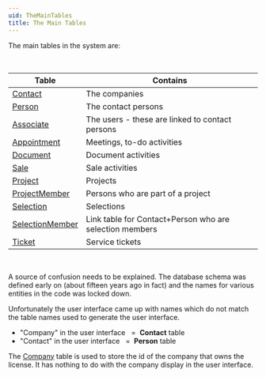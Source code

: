 ```yaml
---
uid: TheMainTables
title: The Main Tables
---
```

<properties SortOrder="2" />

The main tables in the system are:

 

|        Table                                   |  Contains                                                |
|-------------------------------------------------------------------|---------------------------------------------------------|
| [Contact](../Tables/Contact.md)                  | The companies                                           |
| [Person](../Tables/PERSON.md)                   | The contact persons                                     |
| [Associate](../Tables/ASSOCIATE.md)             | The users - these are linked to contact persons         |
| [Appointment](../Tables/APPOINTMENT.md)         | Meetings, to-do activities                              |
| [Document](../Tables/DOCUMENT.md)               | Document activities                                     |
| [Sale](../Tables/SALE.md)                       | Sale activities                                         |
| [Project](../Tables/PROJECT.md)                 | Projects                                                |
| [ProjectMember](../Tables/PROJECTMEMBER.md)     | Persons who are part of a project                       |
| [Selection](../Tables/SELECTION.md)             | Selections                                              |
| [SelectionMember](../Tables/SELECTIONMEMBER.md) | Link table for Contact+Person who are selection members |
| [Ticket](../Tables/TICKET.md)                   | Service tickets                                         |

 

A source of confusion needs to be explained. The database schema was defined early on (about fifteen years ago in fact) and the names for various entities in the code was locked down.

Unfortunately the user interface came up with names which do not match the table names used to generate the user interface.

* "Company" in the user interface   =  **Contact** table
* "Contact" in the user interface   =  **Person** table

The [Company](../Tables/Company.md) table is used to store the id of the company that owns the license. It has nothing to do with the company display in the user interface.

